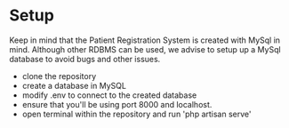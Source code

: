 # Setup
Keep in mind that the Patient Registration System is created with MySql in mind. Although other RDBMS can be used, we advise to setup up a MySql database to avoid bugs and other issues.

- clone the repository
- create a database in MySQL
- modify .env to connect to the created database
- ensure that you'll be using port 8000 and localhost.
- open terminal within the repository and run 'php artisan serve'
